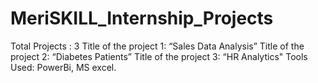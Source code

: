 # MeriSKILL_Internship_Projects
Total Projects : 3
Title of the project 1: “Sales Data Analysis”
Title of the project 2: “Diabetes Patients”
Title of the project 3: “HR Analytics"
Tools Used: PowerBi, MS excel.
